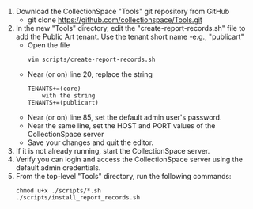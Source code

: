 1. Download the CollectionSpace "Tools" git repository from GitHub
   * git clone https://github.com/collectionspace/Tools.git
2. In the new "Tools" directory, edit the "create-report-records.sh" file to add the Public Art tenant.  Use the tenant short name -e.g., "publicart"
    * Open the file
        ```
        vim scripts/create-report-records.sh
        ```
    * Near (or on) line 20, replace the string
        ```
        TENANTS+=(core)
            with the string
	    TENANTS+=(publicart)
        ```
    * Near (or on) line 85, set the default admin user's password.
    * Near the same line, set the HOST and PORT values of the CollectionSpace server
    * Save your changes and quit the editor.
3. If it is not already running, start the CollectionSpace server.
4. Verify you can login and access the CollectionSpace server using the default admin credentials.
5. From the top-level "Tools" directory, run the following commands:
    ```
    chmod u+x ./scripts/*.sh
    ./scripts/install_report_records.sh
    ```
